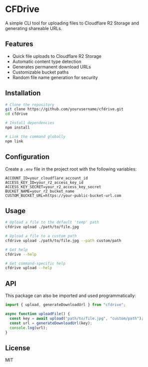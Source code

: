 # CFDrive

A simple CLI tool for uploading files to Cloudflare R2 Storage and generating shareable URLs.

## Features

- Quick file uploads to Cloudflare R2 Storage
- Automatic content type detection
- Generates permanent download URLs
- Customizable bucket paths
- Random file name generation for security

## Installation

```bash
# Clone the repository
git clone https://github.com/yourusername/cfdrive.git
cd cfdrive

# Install dependencies
npm install

# Link the command globally
npm link
```

## Configuration

Create a `.env` file in the project root with the following variables:

```
ACCOUNT_ID=your_cloudflare_account_id
ACCESS_KEY_ID=your_r2_access_key_id
ACCESS_KEY_SECRET=your_r2_access_key_secret
BUCKET_NAME=your_r2_bucket_name
CUSTOM_BUCKET_URL=https://your-public-bucket-url.com
```

## Usage

```bash
# Upload a file to the default 'temp' path
cfdrive upload ./path/to/file.jpg

# Upload a file to a custom path
cfdrive upload ./path/to/file.jpg --path custom/path

# Get help
cfdrive --help

# Get command-specific help
cfdrive upload --help
```

## API

This package can also be imported and used programmatically:

```javascript
import { upload, generateDownloadUrl } from "cfdrive";

async function uploadFile() {
  const key = await upload("path/to/file.jpg", "custom/path");
  const url = generateDownloadUrl(key);
  console.log(url);
}
```

## License

MIT
